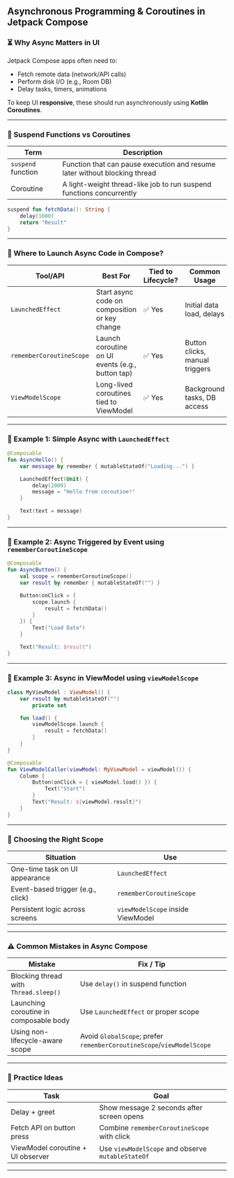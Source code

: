 ## Asynchronous Programming & Coroutines in Jetpack Compose

### ⏳ Why Async Matters in UI

Jetpack Compose apps often need to:
- Fetch remote data (network/API calls)
- Perform disk I/O (e.g., Room DB)
- Delay tasks, timers, animations

To keep UI **responsive**, these should run asynchronously using **Kotlin Coroutines**.

---

### 🤴 Suspend Functions vs Coroutines

| Term                | Description                                                                 |
|---------------------|-----------------------------------------------------------------------------|
| `suspend` function  | Function that can pause execution and resume later without blocking thread |
| Coroutine           | A light-weight thread-like job to run suspend functions concurrently        |

```kotlin
suspend fun fetchData(): String {
    delay(1000)
    return "Result"
}
```

---

### 📅 Where to Launch Async Code in Compose?

| Tool/API                 | Best For                                          | Tied to Lifecycle? | Common Usage                          |
|--------------------------|---------------------------------------------------|---------------------|----------------------------------------|
| `LaunchedEffect`         | Start async code on composition or key change     | ✅ Yes              | Initial data load, delays              |
| `rememberCoroutineScope`| Launch coroutine on UI events (e.g., button tap) | ✅ Yes              | Button clicks, manual triggers         |
| `ViewModelScope`         | Long-lived coroutines tied to ViewModel          | ✅ Yes              | Background tasks, DB access            |

---

### 📅 Example 1: Simple Async with `LaunchedEffect`
```kotlin
@Composable
fun AsyncHello() {
    var message by remember { mutableStateOf("Loading...") }

    LaunchedEffect(Unit) {
        delay(2000)
        message = "Hello from coroutine!"
    }

    Text(text = message)
}
```

---

### 📅 Example 2: Async Triggered by Event using `rememberCoroutineScope`
```kotlin
@Composable
fun AsyncButton() {
    val scope = rememberCoroutineScope()
    var result by remember { mutableStateOf("") }

    Button(onClick = {
        scope.launch {
            result = fetchData()
        }
    }) {
        Text("Load Data")
    }

    Text("Result: $result")
}
```

---

### 📅 Example 3: Async in ViewModel using `viewModelScope`
```kotlin
class MyViewModel : ViewModel() {
    var result by mutableStateOf("")
        private set

    fun load() {
        viewModelScope.launch {
            result = fetchData()
        }
    }
}

@Composable
fun ViewModelCaller(viewModel: MyViewModel = viewModel()) {
    Column {
        Button(onClick = { viewModel.load() }) {
            Text("Start")
        }
        Text("Result: ${viewModel.result}")
    }
}
```

---

### 🤔 Choosing the Right Scope

| Situation                         | Use                                  |
|----------------------------------|---------------------------------------|
| One-time task on UI appearance   | `LaunchedEffect`                      |
| Event-based trigger (e.g., click)| `rememberCoroutineScope`             |
| Persistent logic across screens  | `viewModelScope` inside ViewModel    |

---

### ⚠️ Common Mistakes in Async Compose

| Mistake                              | Fix / Tip                                                    |
|--------------------------------------|--------------------------------------------------------------|
| Blocking thread with `Thread.sleep()`| Use `delay()` in suspend function                            |
| Launching coroutine in composable body| Use `LaunchedEffect` or proper scope                         |
| Using non-lifecycle-aware scope      | Avoid `GlobalScope`; prefer `rememberCoroutineScope`/`viewModelScope` |

---

### 🔧 Practice Ideas

| Task                                  | Goal                                             |
|---------------------------------------|--------------------------------------------------|
| Delay + greet                         | Show message 2 seconds after screen opens        |
| Fetch API on button press             | Combine `rememberCoroutineScope` with click     |
| ViewModel coroutine + UI observer     | Use `viewModelScope` and observe `mutableStateOf` |

---

